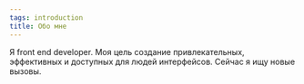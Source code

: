 ```yaml
---
tags: introduction
title: Обо мне
---
```


Я front end developer. Моя цель создание привлекательных, эффективных и доступных для людей интерфейсов. Сейчас я ищу новые вызовы.
